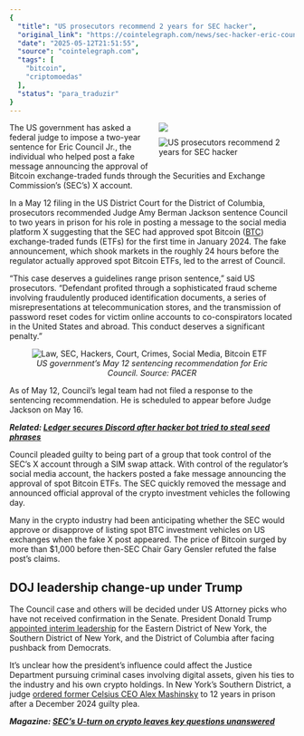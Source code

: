 ```yaml
---
{
  "title": "US prosecutors recommend 2 years for SEC hacker",
  "original_link": "https://cointelegraph.com/news/sec-hacker-eric-council-sentencing-recommendation?utm_source=rss_feed&utm_medium=rss&utm_campaign=rss_partner_inbound",
  "date": "2025-05-12T21:51:55",
  "source": "cointelegraph.com",
  "tags": [
    "bitcoin",
    "criptomoedas"
  ],
  "status": "para_traduzir"
}
---
```


<p style="float: right; margin: 0 0 10px 15px; width: 240px;"><img src="https://images.cointelegraph.com/images/840_aHR0cHM6Ly9zMy5jb2ludGVsZWdyYXBoLmNvbS91cGxvYWRzLzIwMjUtMDUvMDE5NmM1MzUtNTgwNy03OGNlLWFjMTQtMGJmMDg1YTNiMmVh.jpg" /></p><p><p style="float: right; margin: 0 0 10px 15px; width: 240px;"><img alt="US prosecutors recommend 2 years for SEC hacker" src="https://images.cointelegraph.com/images/840_aHR0cHM6Ly9zMy5jb2ludGVsZWdyYXBoLmNvbS91cGxvYWRzLzIwMjUtMDUvMDE5NmM1MzUtNTgwNy03OGNlLWFjMTQtMGJmMDg1YTNiMmVh.jpg" /></p><p>The US government has asked a federal judge to impose a two-year sentence for Eric Council Jr., the individual who helped post a fake message announcing the approval of Bitcoin exchange-traded funds through the Securities and Exchange Commission&rsquo;s (SEC&rsquo;s) X account.<p>In a May 12 filing in the US District Court for the District of Columbia, prosecutors recommended Judge Amy Berman Jackson sentence Council to two years in prison for his role in posting a message to the social media platform X suggesting that the SEC had approved spot Bitcoin (<a href="http://cointelegraph.com/bitcoin-price" rel="null" target="null" title="null">BTC</a>) exchange-traded funds (ETFs) for the first time in January 2024. The fake announcement, which shook markets in the roughly 24 hours before the regulator actually approved spot Bitcoin ETFs, led to the arrest of Council.</p><p>&ldquo;This case deserves a guidelines range prison sentence,&rdquo; said US prosecutors. &ldquo;Defendant profited through a sophisticated fraud scheme involving fraudulently produced identification documents, a series of misrepresentations at telecommunication stores, and the transmission of password reset codes for victim online accounts to co-conspirators located in the United States and abroad. This conduct deserves a significant penalty.&rdquo;</p><figure><img alt="Law, SEC, Hackers, Court, Crimes, Social Media, Bitcoin ETF" src="https://s3.cointelegraph.com/uploads/2025-05/0196c671-9761-7d70-becc-c56898cc2632" title="" /><figcaption style="text-align: center;"><em>US government&rsquo;s May 12 sentencing recommendation for Eric Council. Source: PACER</em></figcaption></figure><p>As of May 12, Council&rsquo;s legal team had not filed a response to the sentencing recommendation. He is scheduled to appear before Judge Jackson on May 16.</p><p><em><strong>Related: </strong></em><a href="https://cointelegraph.com/news/ledger-discord-channel-secure-after-security-breach" rel="null" target="null" title="null"><em><strong>Ledger secures Discord after hacker bot tried to steal seed phrases</strong></em></a></p><p>Council pleaded guilty to being part of a group that took control of the SEC&rsquo;s X account through a SIM swap attack. With control of the regulator&rsquo;s social media account, the hackers posted a fake message announcing the approval of spot Bitcoin ETFs. The SEC quickly removed the message and announced official approval of the crypto investment vehicles the following day.</p><p>Many in the crypto industry had been anticipating whether the SEC would approve or disapprove of listing spot BTC investment vehicles on US exchanges when the fake X post appeared. The price of Bitcoin surged by more than $1,000 before then-SEC Chair Gary Gensler refuted the false post&rsquo;s claims.</p><h2>DOJ leadership change-up under Trump</h2><p>The Council case and others will be decided under US Attorney picks who have not received confirmation in the Senate. President Donald Trump <a href="https://cointelegraph.com/news/ex-sec-chair-jay-clayton-interim-manhattan-us-attorney" rel="null" target="null" title="null">appointed interim leadership</a> for the Eastern District of New York, the Southern District of New York, and the District of Columbia after facing pushback from Democrats.</p><p>It&rsquo;s unclear how the president&rsquo;s influence could affect the Justice Department pursuing criminal cases involving digital assets, given his ties to the industry and his own crypto holdings. In New York&rsquo;s Southern District, a judge <a href="https://cointelegraph.com/news/mashinksy-enforcement-sentence-court" rel="null" target="null" title="null">ordered former Celsius CEO Alex Mashinsky</a> to 12 years in prison after a December 2024 guilty plea.&nbsp;</p><p><em><strong>Magazine: </strong></em><a href="https://cointelegraph.com/magazine/sec-crypto-laws-unclear/" rel="null" target="null" title="null"><em><strong>SEC&rsquo;s U-turn on crypto leaves key questions unanswered</strong></em></a></p></p>
</p>